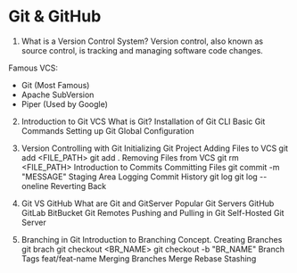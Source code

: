 # Git & GitHub 

1. What is a Version Control System?
Version control, also known as source control, is tracking and managing software code changes.

Famous VCS:
<ul>
<li>Git (Most Famous) </li>
<li>Apache SubVersion </li>
<li>Piper (Used by Google) </li>
</ul>

2. Introduction to Git VCS
What is Git?
Installation of Git CLI
Basic Git Commands
Setting up Git Global Configuration
﻿

3. Version Controlling with Git
Initializing Git Project
Adding Files to VCS
git add <FILE_PATH>
git add .
Removing Files from VCS
git rm <FILE_PATH>
Introduction to Commits
Committing Files
git commit -m "MESSAGE"
Staging Area
Logging Commit History
git log
git log --oneline
Reverting Back
﻿

4. Git VS GitHub
What are Git and GitServer
Popular Git Servers
GitHub
GitLab
BitBucket
Git Remotes
Pushing and Pulling in Git
Self-Hosted Git Server
﻿

5. Branching in Git
Introduction to Branching Concept.
Creating Branches
git brach <BRANCH NAME>
git checkout <BR_NAME>
git checkout -b "BR_NAME"
Branch Tags
feat/feat-name
Merging Branches
Merge
Rebase
Stashing
﻿
